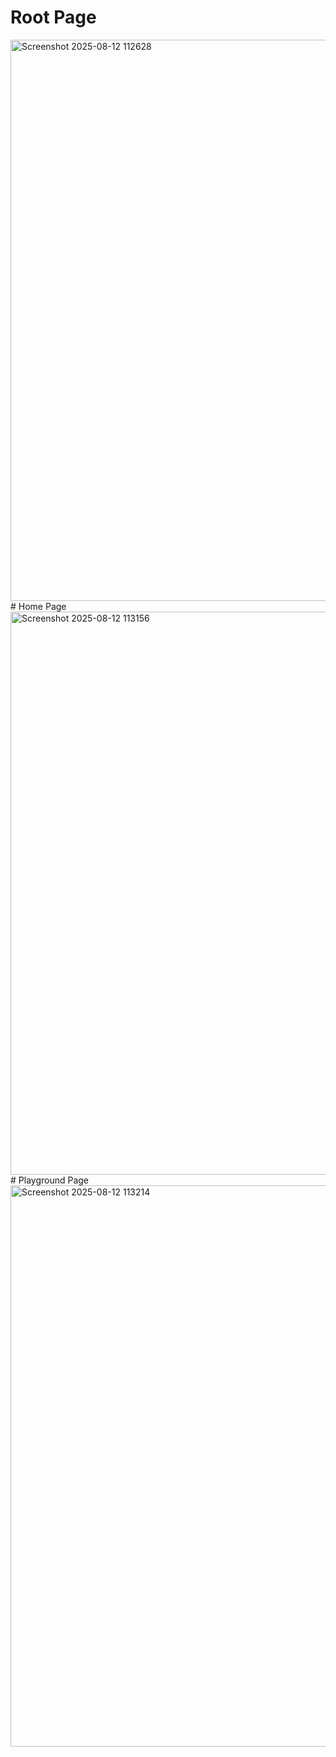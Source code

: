 # Root Page
<img width="1900" height="898" alt="Screenshot 2025-08-12 112628" src="https://github.com/user-attachments/assets/14bf5e51-1fb0-4409-a3bd-7a97a4eb5c24" />
# Home Page
<img width="1897" height="901" alt="Screenshot 2025-08-12 113156" src="https://github.com/user-attachments/assets/d9c58147-b83f-4cce-8cb1-8c9c686abd3a" />
# Playground Page
<img width="1891" height="898" alt="Screenshot 2025-08-12 113214" src="https://github.com/user-attachments/assets/a9209ac9-86d5-4747-8eaa-948f7062004e" />
